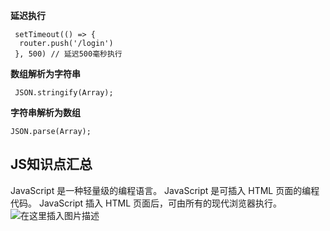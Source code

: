 **延迟执行**

```
 setTimeout(() => {
  router.push('/login') 
 }, 500) // 延迟500毫秒执行
```

**数组解析为字符串**

```
 JSON.stringify(Array);
```

**字符串解析为数组**

```
JSON.parse(Array);
```

## JS知识点汇总

JavaScript 是一种轻量级的编程语言。
JavaScript 是可插入 HTML 页面的编程代码。
JavaScript 插入 HTML 页面后，可由所有的现代浏览器执行。
![在这里插入图片描述](https://img-blog.csdnimg.cn/4f21dbed258f4bf9ba721458580d3707.png#pic_center#pic_center)